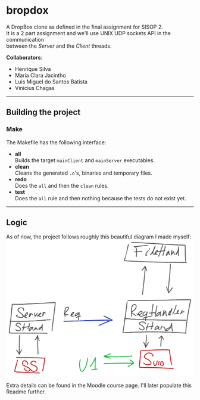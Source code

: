 # **bropdox**
A DropBox clone as defined in the final assignment for SISOP 2.\
It is a 2 part assignment and we'll use UNIX UDP sockets API in the communication\
between the *Server* and the *Client* threads.

**Collaborators**:
- Henrique Silva
- Maria Clara Jacintho
- Luis Miguel do Santos Batista
- Vinícius Chagas

---

## **Building the project**
### **Make**
The Makefile has the following interface:
- **all**\
Builds the target `mainClient` and `mainServer` executables.
- **clean**\
Cleans the generated `.o`'s, binaries and temporary files.
- **redo**\
Does the `all` and then the `clean` rules.
- **test**\
Does the `all` rule and then nothing because the tests do not exist yet.

---

## **Logic**
As of now, the project follows roughly this beautiful diagram I made myself:
![My masterpiece](img/funcionamento.png)

Extra details can be found in the Moodle course page. I'll later populate this Readme further.